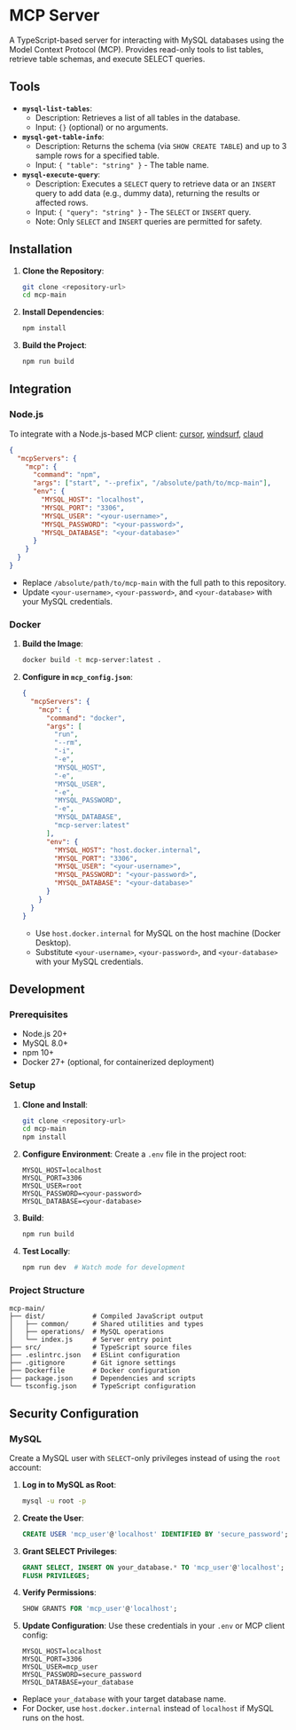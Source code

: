 # MCP Server

A TypeScript-based server for interacting with MySQL databases using the Model Context Protocol (MCP). Provides read-only tools to list tables, retrieve table schemas, and execute SELECT queries.

## Tools
- **`mysql-list-tables`**:
    - Description: Retrieves a list of all tables in the database.
    - Input: `{}` (optional) or no arguments.
- **`mysql-get-table-info`**:
    - Description: Returns the schema (via `SHOW CREATE TABLE`) and up to 3 sample rows for a specified table.
    - Input: `{ "table": "string" }` - The table name.
- **`mysql-execute-query`**:
    - Description: Executes a `SELECT` query to retrieve data or an `INSERT` query to add data (e.g., dummy data), returning the results or affected rows.
    - Input: `{ "query": "string" }` - The `SELECT` or `INSERT` query.
    - Note: Only `SELECT` and `INSERT` queries are permitted for safety.


## Installation

1. **Clone the Repository**:
   ```bash
   git clone <repository-url>
   cd mcp-main
   ```

2. **Install Dependencies**:
   ```bash
   npm install
   ```

3. **Build the Project**:
   ```bash
   npm run build
   ```

## Integration

### Node.js
To integrate with a Node.js-based MCP client: [cursor](https://docs.cursor.com/context/model-context-protocol#adding-an-mcp-server-to-cursor), [windsurf](https://docs.codeium.com/windsurf/mcp), [claud](https://modelcontextprotocol.io/quickstart/user)


```json
{
  "mcpServers": {
    "mcp": {
      "command": "npm",
      "args": ["start", "--prefix", "/absolute/path/to/mcp-main"],
      "env": {
        "MYSQL_HOST": "localhost",
        "MYSQL_PORT": "3306",
        "MYSQL_USER": "<your-username>",
        "MYSQL_PASSWORD": "<your-password>",
        "MYSQL_DATABASE": "<your-database>"
      }
    }
  }
}
```

- Replace `/absolute/path/to/mcp-main` with the full path to this repository.
- Update `<your-username>`, `<your-password>`, and `<your-database>` with your MySQL credentials.

### Docker
1. **Build the Image**:
   ```bash
   docker build -t mcp-server:latest .
   ```

2. **Configure in `mcp_config.json`**:
   ```json
   {
     "mcpServers": {
       "mcp": {
         "command": "docker",
         "args": [
           "run",
           "--rm",
           "-i",
           "-e",
           "MYSQL_HOST",
           "-e",
           "MYSQL_USER",
           "-e",
           "MYSQL_PASSWORD",
           "-e",
           "MYSQL_DATABASE",
           "mcp-server:latest"
         ],
         "env": {
           "MYSQL_HOST": "host.docker.internal",
           "MYSQL_PORT": "3306",
           "MYSQL_USER": "<your-username>",
           "MYSQL_PASSWORD": "<your-password>",
           "MYSQL_DATABASE": "<your-database>"
         }
       }
     }
   }
   ```

   - Use `host.docker.internal` for MySQL on the host machine (Docker Desktop).
   - Substitute `<your-username>`, `<your-password>`, and `<your-database>` with your MySQL credentials.

## Development

### Prerequisites
- Node.js 20+
- MySQL 8.0+
- npm 10+
- Docker 27+ (optional, for containerized deployment)

### Setup
1. **Clone and Install**:
   ```bash
   git clone <repository-url>
   cd mcp-main
   npm install
   ```

2. **Configure Environment**:
   Create a `.env` file in the project root:
   ```env
   MYSQL_HOST=localhost
   MYSQL_PORT=3306
   MYSQL_USER=root
   MYSQL_PASSWORD=<your-password>
   MYSQL_DATABASE=<your-database>
   ```

3. **Build**:
   ```bash
   npm run build
   ```

4. **Test Locally**:
   ```bash
   npm run dev  # Watch mode for development
   ```

### Project Structure
```
mcp-main/
├── dist/            # Compiled JavaScript output
│   ├── common/      # Shared utilities and types
│   ├── operations/  # MySQL operations
│   └── index.js     # Server entry point
├── src/             # TypeScript source files
├── .eslintrc.json   # ESLint configuration
├── .gitignore       # Git ignore settings
├── Dockerfile       # Docker configuration
├── package.json     # Dependencies and scripts
└── tsconfig.json    # TypeScript configuration
```

## Security Configuration

### MySQL
Create a MySQL user with `SELECT`-only privileges instead of using the `root` account:

1. **Log in to MySQL as Root**:
   ```bash
   mysql -u root -p
   ```

2. **Create the User**:
   ```sql
   CREATE USER 'mcp_user'@'localhost' IDENTIFIED BY 'secure_password';
   ```

3. **Grant SELECT Privileges**:
   ```sql
   GRANT SELECT, INSERT ON your_database.* TO 'mcp_user'@'localhost';
   FLUSH PRIVILEGES;
   ```

4. **Verify Permissions**:
   ```sql
   SHOW GRANTS FOR 'mcp_user'@'localhost';
   ```

5. **Update Configuration**:
   Use these credentials in your `.env` or MCP client config:
   ```env
   MYSQL_HOST=localhost
   MYSQL_PORT=3306
   MYSQL_USER=mcp_user
   MYSQL_PASSWORD=secure_password
   MYSQL_DATABASE=your_database
   ```

- Replace `your_database` with your target database name.
- For Docker, use `host.docker.internal` instead of `localhost` if MySQL runs on the host.
